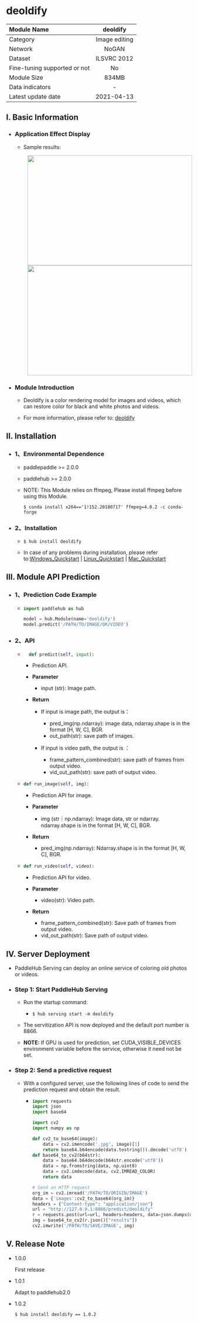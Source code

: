 # deoldify

| Module Name |deoldify|
| :--- | :---: | 
|Category|Image editing|
|Network |NoGAN|
|Dataset|ILSVRC 2012|
|Fine-tuning supported or not |No|
|Module Size |834MB|
|Data indicators|-|
|Latest update date |2021-04-13|


## I. Basic Information 

- ### Application Effect Display
  
  - Sample results:
    <p align="center">
    <img src="https://user-images.githubusercontent.com/35907364/130886749-668dfa38-42ed-4a09-8d4a-b18af0475375.jpg" width = "450" height = "300" hspace='10'/> <img src="https://user-images.githubusercontent.com/35907364/130886685-76221736-839a-46a2-8415-e5e0dd3b345e.png" width = "450" height = "300" hspace='10'/>
    </p>

- ### Module Introduction

  - Deoldify is a color rendering model for images and videos, which can restore color for black and white photos and videos.

  - For more information, please refer to: [deoldify](https://github.com/jantic/DeOldify)

## II. Installation

- ### 1、Environmental Dependence

    - paddlepaddle >= 2.0.0

    - paddlehub >= 2.0.0

    - NOTE: This Module relies on ffmpeg, Please install ffmpeg before using this Module.

        ```shell
        $ conda install x264=='1!152.20180717' ffmpeg=4.0.2 -c conda-forge
        ```


- ### 2、Installation
    - ```shell
      $ hub install deoldify
      ```
      
    - In case of any problems during installation, please refer to:[Windows_Quickstart](../../../../docs/docs_en/get_start/windows_quickstart.md)
    | [Linux_Quickstart](../../../../docs/docs_en/get_start/linux_quickstart.md) | [Mac_Quickstart](../../../../docs/docs_en/get_start/mac_quickstart.md)  


## III. Module API Prediction

  - ### 1、Prediction Code Example

    - ```python
      import paddlehub as hub

      model = hub.Module(name='deoldify')
      model.predict('/PATH/TO/IMAGE/OR/VIDEO')
      ```

  - ### 2、API

    - ```python
        def predict(self, input):
        ```

        - Prediction API.

        - **Parameter**

            - input (str): Image path.

        - **Return**

            - If input is image path, the output is：
              - pred_img(np.ndarray): image data, ndarray.shape is in the format [H, W, C], BGR.
              - out_path(str): save path of images.

            - If input is video path, the output is ：
              - frame_pattern_combined(str): save path of frames from output video.
              - vid_out_path(str): save path of output video.

    - ```python
      def run_image(self, img):
      ```
        - Prediction API for image.

        - **Parameter**

            - img (str｜np.ndarray): Image data,  str or ndarray. ndarray.shape is in the format [H, W, C], BGR.

        - **Return**

            - pred_img(np.ndarray): Ndarray.shape is in the format [H, W, C], BGR.

    - ```python
      def run_video(self, video):
      ```
       -  Prediction API for video.

       - **Parameter**

         - video(str): Video path.

       - **Return**

         - frame_pattern_combined(str): Save path of frames from output video.
         - vid_out_path(str): Save path of output video.


## IV. Server Deployment

- PaddleHub Serving can deploy an online service of coloring old photos or videos.


- ### Step 1: Start PaddleHub Serving

    - Run the startup command:

      - ```shell
        $ hub serving start -m deoldify
        ```

    - The servitization API is now deployed and the default port number is 8866.

    - **NOTE:**  If GPU is used for prediction, set CUDA_VISIBLE_DEVICES environment variable before the service, otherwise it need not be set.

- ### Step 2: Send a predictive request

    - With a configured server, use the following lines of code to send the prediction request and obtain the result.

      - ```python
        import requests
        import json
        import base64

        import cv2
        import numpy as np

        def cv2_to_base64(image):
            data = cv2.imencode('.jpg', image)[1]
            return base64.b64encode(data.tostring()).decode('utf8')
        def base64_to_cv2(b64str):
            data = base64.b64decode(b64str.encode('utf8'))
            data = np.fromstring(data, np.uint8)
            data = cv2.imdecode(data, cv2.IMREAD_COLOR)
            return data

        # Send an HTTP request
        org_im = cv2.imread('/PATH/TO/ORIGIN/IMAGE')
        data = {'images':cv2_to_base64(org_im)}
        headers = {"Content-type": "application/json"}
        url = "http://127.0.0.1:8866/predict/deoldify"
        r = requests.post(url=url, headers=headers, data=json.dumps(data))
        img = base64_to_cv2(r.json()["results"])
        cv2.imwrite('/PATH/TO/SAVE/IMAGE', img)
        ```


## V. Release Note

- 1.0.0

  First release

- 1.0.1

  Adapt to paddlehub2.0

* 1.0.2

  ```shell
  $ hub install deoldify == 1.0.2
  ```
